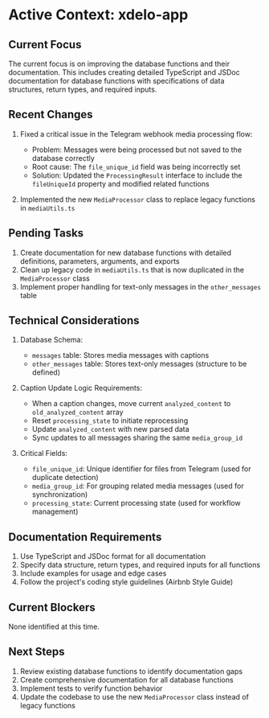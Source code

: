 # Active Context: xdelo-app

## Current Focus
The current focus is on improving the database functions and their documentation. This includes creating detailed TypeScript and JSDoc documentation for database functions with specifications of data structures, return types, and required inputs.

## Recent Changes
1. Fixed a critical issue in the Telegram webhook media processing flow:
   - Problem: Messages were being processed but not saved to the database correctly
   - Root cause: The `file_unique_id` field was being incorrectly set
   - Solution: Updated the `ProcessingResult` interface to include the `fileUniqueId` property and modified related functions

2. Implemented the new `MediaProcessor` class to replace legacy functions in `mediaUtils.ts`

## Pending Tasks
1. Create documentation for new database functions with detailed definitions, parameters, arguments, and exports
2. Clean up legacy code in `mediaUtils.ts` that is now duplicated in the `MediaProcessor` class
3. Implement proper handling for text-only messages in the `other_messages` table

## Technical Considerations
1. Database Schema:
   - `messages` table: Stores media messages with captions
   - `other_messages` table: Stores text-only messages (structure to be defined)

2. Caption Update Logic Requirements:
   - When a caption changes, move current `analyzed_content` to `old_analyzed_content` array
   - Reset `processing_state` to initiate reprocessing
   - Update `analyzed_content` with new parsed data
   - Sync updates to all messages sharing the same `media_group_id`

3. Critical Fields:
   - `file_unique_id`: Unique identifier for files from Telegram (used for duplicate detection)
   - `media_group_id`: For grouping related media messages (used for synchronization)
   - `processing_state`: Current processing state (used for workflow management)

## Documentation Requirements
1. Use TypeScript and JSDoc format for all documentation
2. Specify data structure, return types, and required inputs for all functions
3. Include examples for usage and edge cases
4. Follow the project's coding style guidelines (Airbnb Style Guide)

## Current Blockers
None identified at this time.

## Next Steps
1. Review existing database functions to identify documentation gaps
2. Create comprehensive documentation for all database functions
3. Implement tests to verify function behavior
4. Update the codebase to use the new `MediaProcessor` class instead of legacy functions
